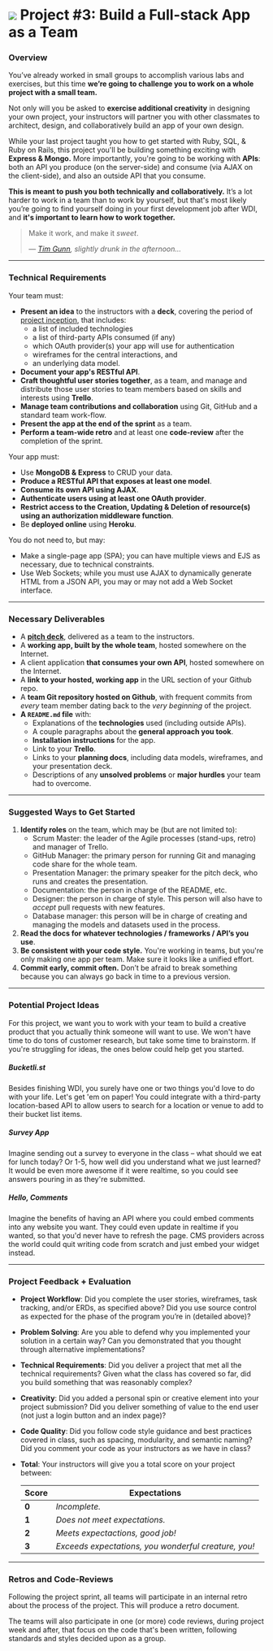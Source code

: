 # ![][ga-logo] Project #3: Build a Full-stack App as a Team

### Overview

You’ve already worked in small groups to accomplish various labs and 
exercises, but this time **we’re going to challenge you to work on a 
whole project with a small team.**

Not only will you be asked to **exercise additional creativity** in 
designing your own project, your instructors will partner you with other
classmates to architect, design, and collaboratively build an app of 
your own design.

While your last project taught you how to get started with Ruby, SQL, & 
Ruby on Rails, this project you'll be building something exciting with 
**Express & Mongo.** More importantly, you're going to be working with
**APIs**: both an API you produce (on the server-side) and consume (via
AJAX on the client-side), and also an outside API that you consume.

**This is meant to push you both technically and collaboratively.** 
It’s a lot harder to work in a team than to work by yourself, but that's
most likely you’re going to find yourself doing in your first 
development job after WDI, and **it's important to learn how to work 
together.**

> Make it work, and make it *sweet*.
> 
> — *[Tim Gunn][tg], slightly drunk in the afternoon…*

---

### Technical Requirements

Your team must:

- **Present an idea** to the instructors with a **deck**,
  covering the period of [project inception][inception], that includes:
  - a list of included technologies
  - a list of third-party APIs consumed (if any)
  - which OAuth provider(s) your app will use for authentication
  - wireframes for the central interactions, and
  - an underlying data model.
- **Document your app's RESTful API**.
- **Craft thoughtful user stories together**, as a team, and manage
  and distribute those user stories to team members based on skills and
  interests using **Trello**.
- **Manage team contributions and collaboration** using Git, GitHub and
  a standard team work-flow.
- **Present the app at the end of the sprint** as a team.
- **Perform a team-wide retro** and at least one **code-review** after
  the completion of the sprint.

Your app must:

- Use **MongoDB & Express** to CRUD your data.
- **Produce a RESTful API that exposes at least one model**.
- **Consume its own API using AJAX**.
- **Authenticate users using at least one OAuth provider**.
- **Restrict access to the Creation, Updating & Deletion of resource(s) 
  using an authorization middleware function**.
- Be **deployed online** using **Heroku**.

You do not need to, but may:

- Make a single-page app (SPA); you can have multiple views and EJS as
  necessary, due to technical constraints.
- Use Web Sockets; while you must use AJAX to dynamically generate
  HTML from a JSON API, you may or may not add a Web Socket interface.

---

### Necessary Deliverables

- A **[pitch deck][pitch-deck]**, delivered as a team to the
  instructors.
- A **working app, built by the whole team**, hosted somewhere on the 
  Internet.
- A client application **that consumes your own API**, hosted somewhere 
  on the Internet.
- A **link to your hosted, working app** in the URL section of your 
  Github repo.
- A **team Git repository hosted on Github**, with frequent commits from
  *every* team member dating back to the *very beginning* of the project.
- **A `README.md` file** with:
    - Explanations of the **technologies** used (including outside APIs).
    - A couple paragraphs about the **general approach you took**.
    - **Installation instructions** for the app.
    - Link to your **Trello**.
    - Links to your **planning docs**, including data models, wireframes,
      and your presentation deck.
    - Descriptions of any **unsolved problems** or **major hurdles** 
      your team had to overcome.

---

### Suggested Ways to Get Started

1.  **Identify roles** on the team, which may be (but are not limited to):
    - Scrum Master: the leader of the Agile processes (stand-ups, retro)
      and manager of Trello.
    - GitHub Manager: the primary person for running Git and managing
      code share for the whole team.
    - Presentation Manager: the primary speaker for the pitch deck, who
      runs and creates the presentation.
    - Documentation: the person in charge of the README, etc.
    - Designer: the person in charge of style. This person will also 
      have to *accept* pull requests with new features.
    - Database manager: this person will be in charge of creating and
      managing the models and datasets used in the process.
2.  **Read the docs for whatever technologies / frameworks / API’s you use**.
3.  **Be consistent with your code style.** You're working in teams, but 
    you're only making one app per team. Make sure it looks like a unified
    effort.
4.  **Commit early, commit often.** Don’t be afraid to break something 
    because you can always go back in time to a previous version.

---

### Potential Project Ideas

For this project, we want you to work with your team to build a creative
product that you actually think someone will want to use. We won't have 
time to do tons of customer research, but take some time to 
brainstorm. If you're struggling for ideas, the ones below could help 
get you started.

##### Bucketli.st

Besides finishing WDI, you surely have one or two things you'd love to 
do with your life. Let's get 'em on paper! You could integrate with a 
third-party location-based API to allow users to search for a location 
or venue to add to their bucket list items.

##### Survey App

Imagine sending out a survey to everyone in the class – what should we 
eat for lunch today? Or 1-5, how well did you understand what we just 
learned? It would be even more awesome if it were realtime, so you could
 see answers pouring in as they're submitted.

##### Hello, Comments

Imagine the benefits of having an API where you could embed comments 
into any website you want. They could even update in realtime if you 
wanted, so that you'd never have to refresh the page. CMS providers 
across the world could quit writing code from scratch and just embed 
your widget instead.

---

### Project Feedback + Evaluation

- **Project Workflow**: Did you complete the user stories, wireframes, 
  task tracking, and/or ERDs, as specified above? Did you use source 
  control as expected for the phase of the program you’re in (detailed 
  above)?

- **Problem Solving**: Are you able to defend why you implemented your 
  solution in a certain way? Can you demonstrated that you thought 
  through alternative implementations?

- **Technical Requirements**: Did you deliver a project that met all the
  technical requirements? Given what the class has covered so far, did 
  you build something that was reasonably complex?

- **Creativity**: Did you added a personal spin or creative element into
  your project submission? Did you deliver something of value to the end
   user (not just a login button and an index page)?

- **Code Quality**: Did you follow code style guidance and best 
  practices covered in class, such as spacing, modularity, and semantic 
  naming? Did you comment your code as your instructors as we have in 
  class?

- **Total**: Your instructors will give you a total score on your 
  project between:

    Score | Expectations
    ----- | ------------
    **0** | _Incomplete._
    **1** | _Does not meet expectations._
    **2** | _Meets expectactions, good job!_
    **3** | _Exceeds expectations, you wonderful creature, you!_

---

### Retros and Code-Reviews

Following the project sprint, all teams will participate in an internal
retro about the process of the project. This will produce a retro document.

The teams will also participate in one (or more) code reviews, during
project week and after, that focus on the code that's been written,
following standards and styles decided upon as a group.

<!-- LINKS -->

[ga-logo]:    https://ga-dash.s3.amazonaws.com/production/assets/logo-9f88ae6c9c3871690e33280fcf557f33.png
[tg]:         http://25.media.tumblr.com/tumblr_m8vi5ze9sa1ql5yr7o1_400.gif
[pitch-deck]: https://pitchdeck.improvepresentation.com/what-is-a-pitch-deck
[inception]:  https://blog.pivotal.io/labs/labs/agile-inception_knowing-what-to-build-and-where-to-start
